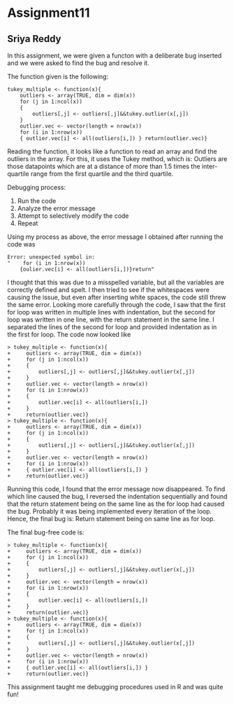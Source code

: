 # Assignment11
## Sriya Reddy 

In this assignment, we were given a functon with a deliberate bug inserted and we were asked to find the bug and resolve it. 

The function given is the following:

```
tukey_multiple <- function(x){
    outliers <- array(TRUE, dim = dim(x))
    for (j in 1:ncol(x))
    {
        outliers[,j] <- outliers[,j]&&tukey.outlier(x[,j])
    }
    outlier.vec <- vector(length = nrow(x))
    for (i in 1:nrow(x))
    { outlier.vec[i] <- all(outliers[i,]) } return(outlier.vec)}
```

Reading the function, it looks like a function to read an array and find the outliers in the array. 
For this, it uses the Tukey method, which is: 
Outliers are those datapoints which are at a distance of more than 1.5 times the inter-quartile range from the first quartile and the third quartile. 

Debugging process:
1) Run the code
2) Analyze the error message
3) Attempt to selectively modify the code 
4) Repeat

Using my process as above, the error message I obtained after running the code was

```
Error: unexpected symbol in:
"    for (i in 1:nrow(x))
    {oulier.vec[i] <- all(outliers[i,])}return"
```

I thought that this was due to a misspelled variable, but all the variables are correctly defined and spelt. 
I then tried to see if the whitespaces were causing the issue, but even after inserting white spaces, the code still threw the same error. 
Looking more carefully through the code, I saw that the first for loop was written in multiple lines with indentation, but the second for loop was written in one line, with the return statement in the same line. I separated the lines of the second for loop and provided indentation as in the first for loop. The code now looked like 

```
> tukey_multiple <- function(x){
+     outliers <- array(TRUE, dim = dim(x))
+     for (j in 1:ncol(x))
+     {
+         outliers[,j] <- outliers[,j]&&tukey.outlier(x[,j])
+     }
+     outlier.vec <- vector(length = nrow(x))
+     for (i in 1:nrow(x))
+     { 
+         outlier.vec[i] <- all(outliers[i,]) 
+     } 
+     return(outlier.vec)}
> tukey_multiple <- function(x){
+     outliers <- array(TRUE, dim = dim(x))
+     for (j in 1:ncol(x))
+     {
+         outliers[,j] <- outliers[,j]&&tukey.outlier(x[,j])
+     }
+     outlier.vec <- vector(length = nrow(x))
+     for (i in 1:nrow(x))
+     { outlier.vec[i] <- all(outliers[i,]) } 
+     return(outlier.vec)}
```

Running this code, I found that the error message now disappeared. 
To find which line caused the bug, I reversed the indentation sequentially and found that the return statement being on the same line as the for loop had caused the bug. Probably it was being implemented every iteration of the loop. 
Hence, the final bug is: Return statement being on same line as for loop.

The final bug-free code is:

```
> tukey_multiple <- function(x){
+     outliers <- array(TRUE, dim = dim(x))
+     for (j in 1:ncol(x))
+     {
+         outliers[,j] <- outliers[,j]&&tukey.outlier(x[,j])
+     }
+     outlier.vec <- vector(length = nrow(x))
+     for (i in 1:nrow(x))
+     { 
+         outlier.vec[i] <- all(outliers[i,]) 
+     } 
+     return(outlier.vec)}
> tukey_multiple <- function(x){
+     outliers <- array(TRUE, dim = dim(x))
+     for (j in 1:ncol(x))
+     {
+         outliers[,j] <- outliers[,j]&&tukey.outlier(x[,j])
+     }
+     outlier.vec <- vector(length = nrow(x))
+     for (i in 1:nrow(x))
+     { outlier.vec[i] <- all(outliers[i,]) } 
+     return(outlier.vec)}
```

This assignment taught me debugging procedures used in R and was quite fun!





